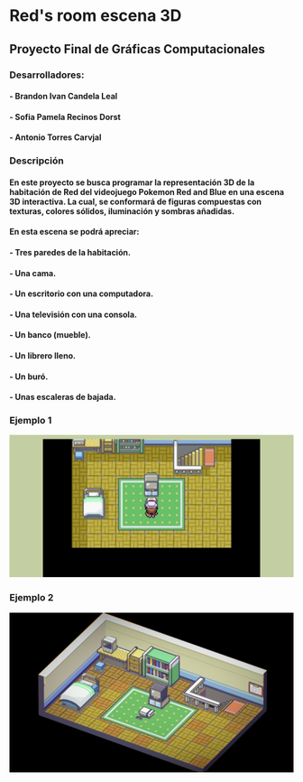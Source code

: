 # Red's room escena 3D
## Proyecto Final de Gráficas Computacionales

### Desarrolladores:
####  - Brandon Ivan Candela Leal
####  - Sofia Pamela Recinos Dorst
####  - Antonio Torres Carvjal

### Descripción
#### En este proyecto se busca programar la representación 3D de la habitación de Red del videojuego Pokemon Red and Blue en una escena 3D interactiva. La cual, se conformará de figuras compuestas con texturas, colores sólidos, iluminación y sombras añadidas.
#### En esta escena se podrá apreciar:
####  - Tres paredes de la habitación.
####  - Una cama.
####  - Un escritorio con una computadora.
####  - Una televisión con una consola.
####  - Un banco (mueble).
####  - Un librero lleno.
####  - Un buró.
####  - Unas escaleras de bajada.

### Ejemplo 1
![screenshot](Ejemplo1.jpg)

### Ejemplo 2
![Screenshot](Ejemplo2.jpeg) 
